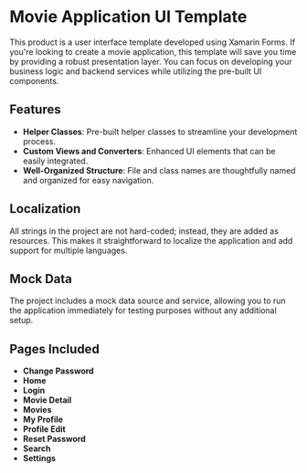 # Movie Application UI Template

This product is a user interface template developed using Xamarin Forms. If you're looking to create a movie application, this template will save you time by providing a robust presentation layer. You can focus on developing your business logic and backend services while utilizing the pre-built UI components.

## Features

- **Helper Classes**: Pre-built helper classes to streamline your development process.
- **Custom Views and Converters**: Enhanced UI elements that can be easily integrated.
- **Well-Organized Structure**: File and class names are thoughtfully named and organized for easy navigation.

## Localization

All strings in the project are not hard-coded; instead, they are added as resources. This makes it straightforward to localize the application and add support for multiple languages.

## Mock Data

The project includes a mock data source and service, allowing you to run the application immediately for testing purposes without any additional setup.

## Pages Included

- **Change Password**
- **Home**
- **Login**
- **Movie Detail**
- **Movies**
- **My Profile**
- **Profile Edit**
- **Reset Password**
- **Search**
- **Settings**




